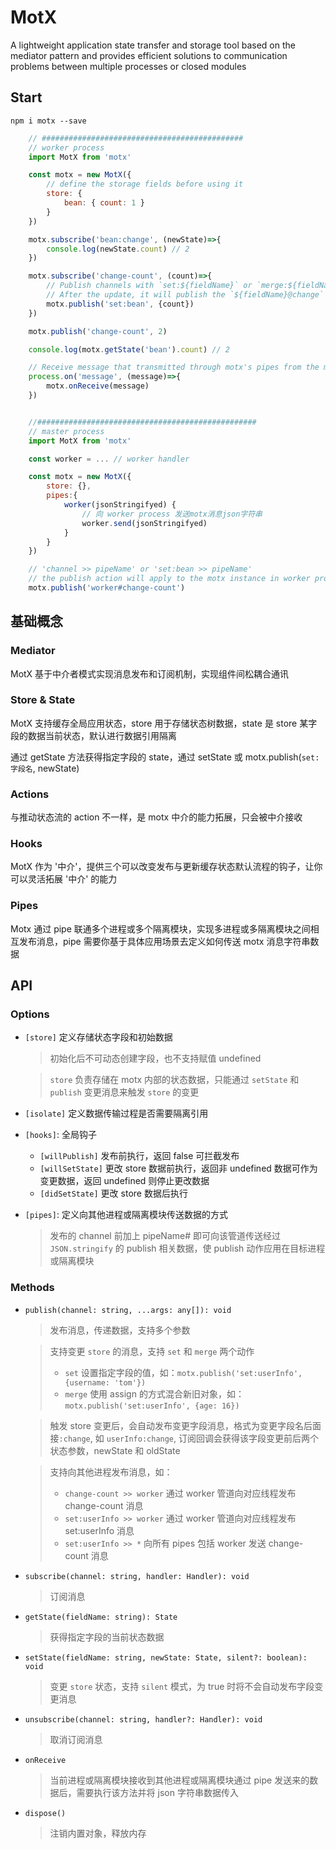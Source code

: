 # MotX

A lightweight application state transfer and storage tool based on the mediator pattern and provides efficient solutions to communication problems between multiple processes or closed modules

## Start

`npm i motx --save`

```javascript
    // #############################################
    // worker process
    import MotX from 'motx'

    const motx = new MotX({
        // define the storage fields before using it
        store: {
            bean: { count: 1 }
        }
    })

    motx.subscribe('bean:change', (newState)=>{
        console.log(newState.count) // 2
    })

    motx.subscribe('change-count', (count)=>{
        // Publish channels with `set:${fieldName}` or `merge:${fieldName}` to update the store
        // After the update, it will publish the `${fieldName}@change` message automatically
        motx.publish('set:bean', {count})
    })

    motx.publish('change-count', 2)

    console.log(motx.getState('bean').count) // 2

    // Receive message that transmitted through motx's pipes from the master process
    process.on('message', (message)=>{
        motx.onReceive(message)
    })


    //#################################################
    // master process
    import MotX from 'motx'

    const worker = ... // worker handler

    const motx = new MotX({
        store: {},
        pipes:{
            worker(jsonStringifyed) {
                // 向 worker process 发送motx消息json字符串
                worker.send(jsonStringifyed)
            }
        }
    })

    // 'channel >> pipeName' or 'set:bean >> pipeName'
    // the publish action will apply to the motx instance in worker process
    motx.publish('worker#change-count')

```

## 基础概念

### Mediator

MotX 基于中介者模式实现消息发布和订阅机制，实现组件间松耦合通讯

### Store & State

MotX 支持缓存全局应用状态，store 用于存储状态树数据，state 是 store 某字段的数据当前状态，默认进行数据引用隔离

通过 getState 方法获得指定字段的 state，通过 setState 或 motx.publish(`set:字段名`, newState)

### Actions

与推动状态流的 action 不一样，是 motx 中介的能力拓展，只会被中介接收

### Hooks

MotX 作为 '中介'，提供三个可以改变发布与更新缓存状态默认流程的钩子，让你可以灵活拓展 '中介' 的能力

### Pipes

Motx 通过 pipe 联通多个进程或多个隔离模块，实现多进程或多隔离模块之间相互发布消息，pipe 需要你基于具体应用场景去定义如何传送 motx 消息字符串数据

## API

### Options

-   `[store]` 定义存储状态字段和初始数据

    > 初始化后不可动态创建字段，也不支持赋值 undefined

    > `store` 负责存储在 motx 内部的状态数据，只能通过 `setState` 和 `publish` 变更消息来触发 `store` 的变更

-   `[isolate]` 定义数据传输过程是否需要隔离引用
-   `[hooks]`: 全局钩子
    -   `[willPublish]` 发布前执行，返回 false 可拦截发布
    -   `[willSetState]` 更改 store 数据前执行，返回非 undefined 数据可作为变更数据，返回 undefined 则停止更改数据
    -   `[didSetState]` 更改 store 数据后执行
-   `[pipes]`: 定义向其他进程或隔离模块传送数据的方式
    > 发布的 channel 前加上 pipeName# 即可向该管道传送经过`JSON.stringify` 的 publish 相关数据，使 publish 动作应用在目标进程或隔离模块

### Methods

-   `publish(channel: string, ...args: any[]): void`

    > 发布消息，传递数据，支持多个参数

    > 支持变更 `store` 的消息，支持 `set` 和 `merge` 两个动作
    >
    > -   `set` 设置指定字段的值，如：`motx.publish('set:userInfo', {username: 'tom'})`
    > -   `merge` 使用 assign 的方式混合新旧对象，如：`motx.publish('set:userInfo', {age: 16})`

    > 触发 store 变更后，会自动发布变更字段消息，格式为变更字段名后面接`:change`, 如 `userInfo:change`, 订阅回调会获得该字段变更前后两个状态参数，newState 和 oldState

    > 支持向其他进程发布消息，如：
    >
    > -   `change-count >> worker` 通过 worker 管道向对应线程发布 change-count 消息
    > -   `set:userInfo >> worker` 通过 worker 管道向对应线程发布 set:userInfo 消息
    > -   `set:userInfo >> *` 向所有 pipes 包括 worker 发送 change-count 消息

-   `subscribe(channel: string, handler: Handler): void`
    > 订阅消息
-   `getState(fieldName: string): State`
    > 获得指定字段的当前状态数据
-   `setState(fieldName: string, newState: State, silent?: boolean): void`
    > 变更 `store` 状态，支持 `silent` 模式，为 true 时将不会自动发布字段变更消息
-   `unsubscribe(channel: string, handler?: Handler): void`
    > 取消订阅消息
-   `onReceive`
    > 当前进程或隔离模块接收到其他进程或隔离模块通过 pipe 发送来的数据后，需要执行该方法并将 json 字符串数据传入
-   `dispose()`
    > 注销内置对象，释放内存
